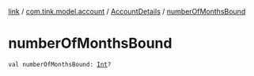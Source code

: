 [link](../../index.md) / [com.tink.model.account](../index.md) / [AccountDetails](index.md) / [numberOfMonthsBound](./number-of-months-bound.md)

# numberOfMonthsBound

`val numberOfMonthsBound: `[`Int`](https://kotlinlang.org/api/latest/jvm/stdlib/kotlin/-int/index.html)`?`